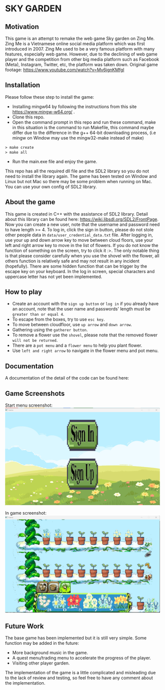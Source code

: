 
# SKY GARDEN
## Motivation
This game is an attempt to remake the web game Sky garden on Zing Me. Zing Me is a Vietnamese online social media platform which was first introduced in 2007. Zing Me used to be a very famous platform with many features, especially web game. However, due to the declining of web game player and the competition from other big media platform such as Facebook (Meta), Instagram, Twitter, etc, the platform was taken down.
Original game footage:
https://www.youtube.com/watch?v=Mv6jgnKMfgI

## Installation
Please follow these step to install the game:

- Installing mingw64 by following the instructions from this site https://www.mingw-w64.org/ .
- Clone this repo.
- Open the command prompt in this repo and run these command, make in this situation is the command to run Makefile, this command maybe differ due to the difference in the g++ 64-bit downloading process, (i.e mingw on Window may use the mingw32-make instead of make)
```
> make create
> make all 
```
- Run the main.exe file and enjoy the game.

This repo has all the required dll file and the SDL2 library so you do not need to install the library again. The game has been tested on Window and Linux but not Mac so there may be some problem when running on Mac. You can use your own config of SDL2 library.
## About the game
This game is created in C++ with the assistance of SDL2 library. Detail about this library can be found here: https://wiki.libsdl.org/SDL2/FrontPage. 
Now you can create a new user, note that the username and password need to have length >= 4.
To log in, click the sign in button, please do not stole other people data in ```data/user_credential_data.txt``` file.
After logging in, use your up and down arrow key to move between cloud floors, use your left and right arrow key to move in the list of flowers.
If you do not know the function of something on the screen, try to click it :>. The only notable thing is that please consider carefully when you use the shovel with the flower, all others function is relatively safe and may not result in any incident (hopefully).
There are some hidden function that can be trigger by the escape key on your keyboard.
In the log in screen, special characters and uppercase letter has not yet been implemented.
## How to play
- Create an account with the ```sign up button``` or ```log in``` if you already have an account, note that the user name and passwords' length must be ```greater than or equal 4```.
- To escape from the boxes, try to use ```esc key```.
- To move between cloudfloor, use ```up arrow``` and ```down arrow```.
- Gathering using the ```gatherer button```.
- To remove a flower use the ```shovel```, please note that the removed flower ```will not be returned```.
- There are a ```pot menu``` and a ```flower menu``` to help you plant flower.
- Use ```left and right arrow``` to navigate in the flower menu and pot menu.
## Documentation
A documentation of the detail of the code can be found here:

## Game Screenshots

Start menu screenshot: 
![Alt text](https://github.com/RainbowBunny/Sky-Garden/blob/main/StartMenu.png)

In game screenshot: 
![Alt text](https://github.com/RainbowBunny/Sky-Garden/blob/main/InGame.png)

## Future Work

The base game has been implemented but it is still very simple. Some function may be added in the future:

- More background music in the game.
- A quest menu/trading menu to accelerate the progress of the player.
- Visiting other player garden.

The implementation of the game is a little complicated and misleading due to the lack of review and testing, so feel free to have any comment about the implementation.

